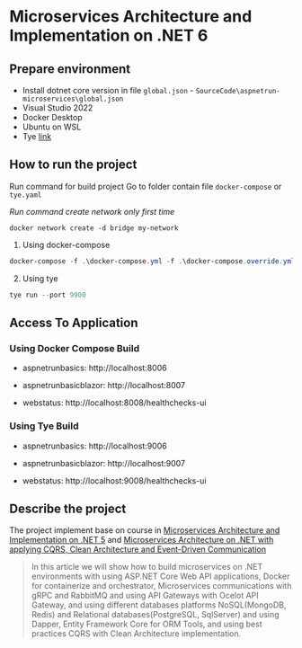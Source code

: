 # Microservices Architecture and Implementation on .NET 6

## Prepare environment

* Install dotnet core version in file `global.json` - `SourceCode\aspnetrun-microservices\global.json`
* Visual Studio 2022
* Docker Desktop
* Ubuntu on WSL
* Tye [link](https://github.com/dotnet/tye)

## How to run the project

Run command for build project 
Go to folder contain file `docker-compose` or `tye.yaml`

*Run command create network only first time*
```
docker network create -d bridge my-network
```
1. Using docker-compose
```Powershell
docker-compose -f .\docker-compose.yml -f .\docker-compose.override.yml up -d
```
2. Using tye
```Powershell
tye run --port 9900
```

## Access To Application

### Using Docker Compose Build

* aspnetrunbasics: http://localhost:8006

* aspnetrunbasicblazor: http://localhost:8007

* webstatus: http://localhost:8008/healthchecks-ui

### Using Tye Build
* aspnetrunbasics: http://localhost:9006

* aspnetrunbasicblazor: http://localhost:9007

* webstatus: http://localhost:9008/healthchecks-ui

## Describe the project

The project implement base on course in [Microservices Architecture and Implementation on .NET 5]([https://link](https://www.udemy.com/course/microservices-architecture-and-implementation-on-dotnet/)) and [Microservices Architecture on .NET with applying CQRS, Clean Architecture and Event-Driven Communication](https://medium.com/aspnetrun/microservices-architecture-on-net-3b4865eea03f) 

> In this article we will show how to build microservices on .NET environments with using ASP.NET Core Web API applications, Docker for containerize and orchestrator, Microservices communications with gRPC and RabbitMQ and using API Gateways with Ocelot API Gateway, and using different databases platforms NoSQL(MongoDB, Redis) and Relational databases(PostgreSQL, SqlServer) and using Dapper, Entity Framework Core for ORM Tools, and using best practices CQRS with Clean Architecture implementation.
